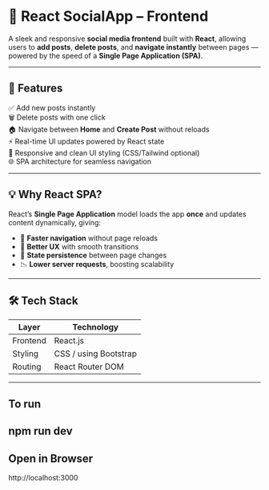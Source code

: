 # 📱 React SocialApp – Frontend  

A sleek and responsive **social media frontend** built with **React**, allowing users to **add posts**, **delete posts**, and **navigate instantly** between pages — powered by the speed of a **Single Page Application (SPA)**.  

---

## 🚀 Features  
✅ Add new posts instantly  
🗑️ Delete posts with one click  
🏠 Navigate between **Home** and **Create Post** without reloads  
⚡ Real-time UI updates powered by React state  
💅 Responsive and clean UI styling (CSS/Tailwind optional)  
🌐 SPA architecture for seamless navigation  

---

## 💡 Why React SPA?  
React’s **Single Page Application** model loads the app **once** and updates content dynamically, giving:  
- 🚀 **Faster navigation** without page reloads  
- 🎯 **Better UX** with smooth transitions  
- 💾 **State persistence** between page changes  
- 📉 **Lower server requests**, boosting scalability  

---

## 🛠️ Tech Stack  

| Layer      | Technology           |  
|------------|----------------------|  
| Frontend   | React.js             |  
| Styling    | CSS / using Bootstrap|  
| Routing    | React Router DOM     |  

---

## To run

npm run dev
---

## Open in Browser

http://localhost:3000

